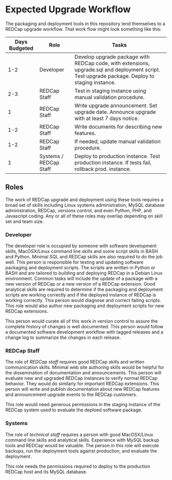 # Expected Upgrade Workflow

The packaging and deployment tools in this repository lend themselves to a REDCap upgrade workflow.  That work flow might look something like this:

|Days Budgeted |Role  |Tasks      |
------|---------------|-----------|
|1-2  |Developer      |Develop upgrade package with REDCap code, with extensions, upgrade.sql and deployment script. Test upgrade package. Deploy to staging instance.  |
|2-3  | REDCap Staff  |Test in staging instance using manual validation procedure.  |
|1    | REDCap Staff  |Write upgrade announcement. Set upgrade date. Announce upgrade with at least 7 days notice.  |
|1-2  | REDCap Staff  |Write documents for describing new features.  |
|1-2  | REDCap Staff  |If needed, update manual validation procedure.  |
|1    |Systems / REDCap Staff  |Deploy to production instance. Test production instance. If tests fail, rollback prod. instance.  |


## Roles

The work of REDCap upgrade and deployment using these tools requires a broad
set of skills including Linux systems administration, MySQL database
administration, REDCap, versions control, and even Python, PHP, and Javascript
coding.  Any or all of these roles may overlap depending on skill set and team
size.


### Developer

The developer role is occupied by someone with software development skills, MacOSX/Linux command line skills and some script skills in BASH and Python. Minimal SQL and REDCap skills are also required to do the job well.  This person is responsible for testing and updating software packaging and deployment scripts. The scripts are written in Python or BASH and are tailored to building and deploying REDCap in a Debian Linux environment. Common tasks will include the update of a package with a new version of REDCap or a new version of a REDCap extension. Good analytical skills are required to determine if the packaging and deployment scripts are working correctly and if the deployed instance of REDCap is working correctly. This person would diagnose and correct failing scripts.  This role would also author new packaging and deployment scripts for new REDCap extensions.

This person would curate all of this work in version control to assure the complete history of changes is well documented. This person would follow a documented software development workflow with tagged releases and a change log to summarize the changes in each release.


### REDCap Staff

The role of _REDCap staff_ requires good REDCap skills and written communication skills. Minimal web site authoring skills would be helpful for the dissemination of documentation and announcements. This person will evaluate new and upgraded REDCap instances to verify normal REDCap behavior. They would do similarly for important REDCap extensions. This person will write and publish documentation about new REDCap features and announcement upgrade events to the REDCap customers.

This role would need generous permissions in the staging instance of the REDCap system used to evaluate the deploed software package.


### Systems

The role of _technical staff_ requires a person with good MacOSX/Linux command line skills and analytical skills. Experience with MySQL backup tools and REDCap would be valuable.  The person in this role will execute backups, run the deployment tools against production, and evaluate the deployment.

This role needs the permissions required to deploy to the production REDCap host and its MySQL database.

